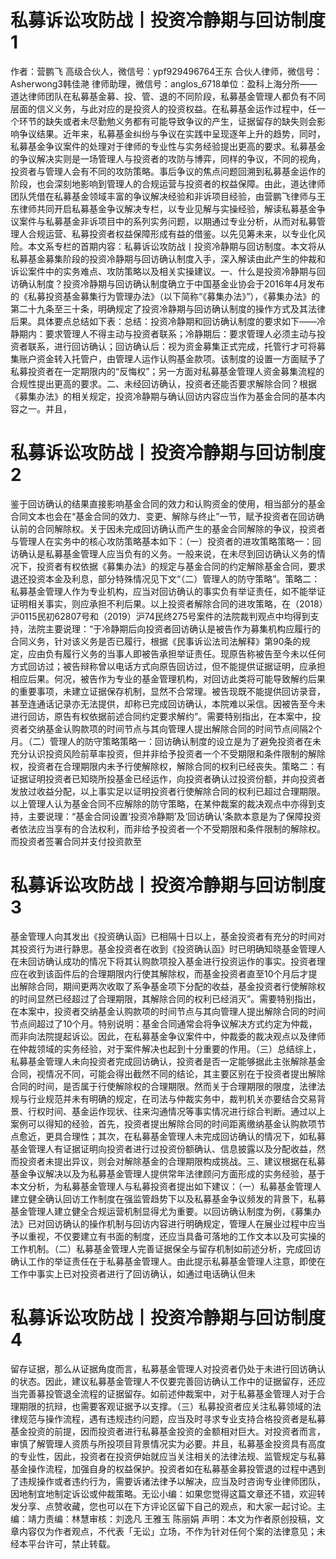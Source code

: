 # 私募诉讼攻防战丨投资冷静期与回访制度1

作者：营鹏飞  高级合伙人，微信号：ypf929496764王东 合伙人律师，微信号：Asherwong3韩佳滟 律师助理，微信号：anglos_6718单位：盈科上海分所——道达律师团队在私募基金募、投、管、退的不同阶段，私募基金管理人都负有不同层面的信义义务，与此对应的是投资人的投资权益。在私募基金运作过程中，任一个环节的缺失或者未尽勤勉义务都有可能导致争议的产生，证据留存的缺失则会影响争议结果。近年来，私募基金纠纷与争议在实践中呈现逐年上升的趋势，同时，私募基金争议案件的处理对于律师的专业性与实务经验提出更高的要求。私募基金的争议解决实则是一场管理人与投资者的攻防与博弈，同样的争议，不同的视角，投资者与管理人会有不同的攻防策略。事后争议的焦点问题回溯到私募基金运作的阶段，也会深刻地影响到管理人的合规运营与投资者的权益保障。由此，道达律师团队凭借在私募基金领域丰富的争议解决经验和非诉项目经验，由营鹏飞律师与王东律师共同开启私募基金争议解决专栏，以专业见解与实操经验，解读私募基金争议案件与私募基金非诉项目中的系列实务问题，以期通过专业分析，从而对私募管理人合规运营、私募投资者权益保障形成有益的借鉴。以先见筹未来，以专业化风险。本文系专栏的首期内容：私募诉讼攻防战丨投资冷静期与回访制度。本文将从私募基金募集阶段的投资冷静期与回访确认制度入手，深入解读由此产生的仲裁和诉讼案件中的实务难点、攻防策略以及相关实操建议。一、什么是投资冷静期与回访确认制度？投资冷静期与回访确认制度确立于中国基金业协会于2016年4月发布的《私募投资基金募集行为管理办法》（以下简称“《募集办法》”），《募集办法》的第二十九条至三十条，明确规定了投资冷静期与回访确认制度的操作方式及其法律后果。具体要点总结如下表：总结：投资冷静期和回访确认制度的要求如下——冷静期内：要求管理人不得主动与投资者联系；冷静期后：要求管理人必须主动与投资者联系，进行回访确认；回访确认后：视为资金募集正式完成，托管行才可将募集账户资金转入托管户，由管理人运作认购基金款项。该制度的设置一方面赋予了私募投资者在一定期限内的“反悔权”；另一方面对私募基金管理人资金募集流程的合规性提出更高的要求。二、未经回访确认，投资者还能否要求解除合同？根据《募集办法》的相关规定，投资冷静期与确认回访内容应当作为基金合同的基本内容之一。并且，

# 私募诉讼攻防战丨投资冷静期与回访制度2

鉴于回访确认的结果直接影响基金合同的效力和认购资金的使用，相当部分的基金合同文本也会在“基金合同的效力、变更、解除与终止”一节，赋予投资者在回访确认前的合同解除权。关于因未完成回访确认而产生的基金合同解除的争议，投资者与管理人在实务中的核心攻防策略基本如下：（一）投资者的进攻策略策略一：回访确认是私募基金管理人应当负有的义务。一般来说，在未尽到回访确认义务的情况下，投资者有权依据《募集办法》的规定与基金合同的约定解除基金合同，要求退还投资本金及利息，部分特殊情况见下文“（二）管理人的防守策略”。策略二：私募基金管理人作为专业机构，应当对回访确认的事实负有举证责任，如不能举证证明相关事实，则应承担不利后果。以上投资者解除合同的进攻策略，在（2018）沪0115民初62807号和（2019）沪74民终275号案件的法院裁判观点中均得到支持，法院主要说理：“于冷静期后向投资者回访确认是被告作为募集机构应履行的合同义务，针对该义务是否已履行，根据《民事诉讼法司法解释》第90条的规定，应由负有履行义务的当事人即被告承担举证责任。现原告称被告至今未以任何方式回访过；被告辩称曾以电话方式向原告回访过，但不能提供证据证明，应承担相应后果。何况，被告作为专业的基金管理机构，对回访此类将可能导致解约后果的重要事项，未建立证据保存机制，显然不合常理。被告现既不能提供回访录音，甚至连通话记录亦无法提供，却称已完成回访确认，本院难以采信。因被告至今未进行回访，原告有权依据前述合同约定要求解约”。需要特别指出，在本案中，投资者交纳基金认购款项的时间节点与其向管理人提出解除合同的时间节点间隔2个月。（二）管理人的防守策略策略一：回访确认制度的设立是为了避免投资者在未充分认识投资风险前草率投资，但并非给予投资者一个不受期限和条件限制的解除权，投资者在合理期限内未予行使解除权，解除合同的权利已经丧失。策略二：有证据证明投资者已知晓所投基金已经运作，向投资者确认过投资份额，并向投资者发放过收益分配，以上事实足以证明投资者行使解除合同的权利已超过合理期限。以上管理人认为基金合同不应解除的防守策略，在某仲裁案的裁决观点中亦得到支持，主要说理：“基金合同设置‘投资冷静期’及‘回访确认’条款本意是为了保障投资者依法应当享有的合法权利，而非给予投资者一个不受期限和条件限制的解除权。而投资者签署合同并支付投资款至

# 私募诉讼攻防战丨投资冷静期与回访制度3

基金管理人向其发出《投资确认函》已相隔十日以上，基金投资者有充分的时间对其投资行为进行静思。基金投资者在收到《投资确认函》时已明确知晓基金管理人在未回访确认成功的情况下将其认购款项投入基金进行投资运作的事实。投资者理应在收到该函件后的合理期限内行使其解除权，而基金投资者直至10个月后才提出解除合同，期间更两次收取了系争基金项下分配的收益，基金投资者行使解除权的时间显然已经超过了合理期限，其解除合同的权利已经消灭”。需要特别指出，在本案中，投资者交纳基金认购款项的时间节点与其向管理人提出解除合同的时间节点间超过了10个月。特别说明：基金合同通常会将争议解决方式约定为仲裁，而非向法院提起诉讼。因此，在私募基金争议案件中，仲裁委的裁决观点以及律师在仲裁领域的实务经验，对于案件解决也起到十分重要的作用。（三）总结综上，私募基金管理人未向投资者完成回访确认，投资者是否一定能够据此主张解除基金合同，视情况不同，可能会得出截然不同的结论，其主要区别在于投资者提出解除合同的时间，是否属于行使解除权的合理期限。然而关于合理期限的限度，法律法规与行业规范并未有明确的规定，在司法与仲裁实务中，裁判机关亦要结合交易背景、行权时间、基金运作现状、往来沟通情况等事实情况进行综合判断。通过以上案例可以得知的经验，首先，投资者提出解除合同的时间距离缴纳基金认购款项节点愈近，更具合理性；其次，在私募基金管理人未完成回访确认的情况下，如私募基金管理人有证据证明向投资者进行过投资份额确认、信息披露以及分配收益，然而投资者未提出异议，则会对解除基金的合理期限构成挑战。三、建议根据在私募基金争议解决以及为私募基金管理人提供常年法律顾问方面形成的实务经验，基于本文分析，为私募基金管理人与私募投资者提出如下建议：（一）私募基金管理人建立健全确认回访工作制度在强监管趋势下以及私募基金争议频发的背景下，私募基金管理人建立健全合规运营机制显得尤为重要。以回访确认制度为例，《募集办法》已对回访确认的操作机制与回访内容进行明确规定，管理人在展业过程中应当予以重视，不仅要建立有书面的制度，还应当具备可落地的工作文本以及可实操的工作机制。（二）私募基金管理人完善证据保全与留存机制如前述分析，完成回访确认工作的举证责任在于私募基金管理人。由此提示私募基金管理人注意，即使在工作中事实上已对投资者进行了回访确认，如通过电话确认但未

# 私募诉讼攻防战丨投资冷静期与回访制度4

留存证据，那么从证据角度而言，私募基金管理人对投资者仍处于未进行回访确认的状态。因此，建议私募基金管理人不仅要完善回访确认工作中的证据留存，还应当完善募投管退全流程的证据留存。如前述仲裁案中，对于私募基金管理人对于合理期限的抗辩，也需要客观证据予以支撑。（三）私募投资者应关注私募领域的法律规范与操作流程，遇有违规违约问题，应当及时寻求专业支持合格投资者是私募基金投资的前提，因而投资者进行私募基金投资的金额相对巨大。对投资者而言，审慎了解管理人资质与所投项目背景情况实为必要。并且，私募基金投资具有高度的专业性，因此，投资者在投资伊始就应当关注相关的法律法规、监管规定与私募基金操作流程，加强自身的权益保护。投资者如在私募基金募投管退的过程中遇到了违规操作或者违约行为，需要诉诸法律予以解决，应当及时咨询专业律师团队，因地制宜地制定诉讼或仲裁策略。无讼小编：如果您觉得这篇文章还不错，欢迎转发分享、点赞收藏，您也可以在下方评论区留下自己的观点，和大家一起讨论。主编：靖力责编：林慧审核：刘逸凡 王雅玉 陈丽娟 声明：本文为作者原创投稿，文章内容仅为作者观点，不代表「无讼」立场，不作为针对任何个案的法律意见；未经本平台许可，禁止转载。

